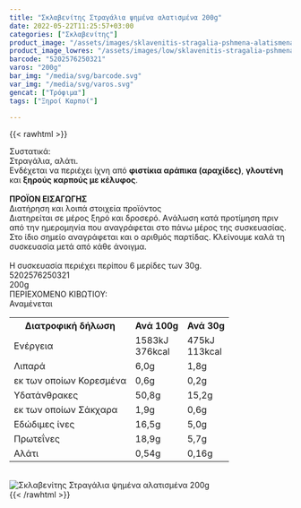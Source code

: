 ```yaml
---
title: "Σκλαβενίτης Στραγάλια ψημένα αλατισμένα 200g"
date: 2022-05-22T11:25:57+03:00
categories: ["Σκλαβενίτης"]
product_image: "/assets/images/sklavenitis-stragalia-pshmena-alatismena-200g.jpg"
product_image_lowres: "/assets/images/low/sklavenitis-stragalia-pshmena-alatismena-200g.jpg"
barcode: "5202576250321"
varos: "200g"
bar_img: "/media/svg/barcode.svg"
var_img: "/media/svg/varos.svg"
gencat: ["Τρόφιμα"]
tags: ["Ξηροί Καρποί"]

---
```

{{< rawhtml >}}

<div class="sload625"><div class="product"><div id="sistatika">Συστατικά:</div><div class="alltext">Στραγάλια, αλάτι.<br>Ενδέχεται να περιέχει ίχνη από <b>φιστίκια αράπικα (αραχίδες)</b>, <b>γλουτένη</b> και <b>ξηρούς καρπούς με κέλυφος</b>.<br><br><b>ΠΡΟΪΟΝ ΕΙΣΑΓΩΓΗΣ</b></div><div id="loipa">Διατήρηση και λοιπά στοιχεία προϊόντος</div><div class="alltext">Διατηρείται σε μέρος ξηρό και δροσερό. Aνάλωση κατά προτίμηση πριν από την ημερομηνία που αναγράφεται στο πάνω μέρος της συσκευασίας. Στο ίδιο σημείο αναγράφεται και ο αριθμός παρτίδας. Κλείνουμε καλά τη συσκευασία μετά από κάθε άνοιγμα.<br><br>Η συσκευασία περιέχει περίπου 6 μερίδες των 30g.</div><div id="barcode"><div id="barimage1"></div><span id="bartext">5202576250321</span></div><div id="varos"><div id="varosimage1"></div><span id="varostext">200g</span></div><div id="kivotio">ΠΕΡΙΕΧΟΜΕΝΟ ΚΙΒΩΤΙΟΥ:<br>Αναμένεται</div><div class="tabout"><table id="diatable"><tbody><tr><th>Διατροφική δήλωση</th><th>Ανά 100g</th><th>Ανά 30g</th></tr><tr><td class="texr2">Ενέργεια</td><td class="texr">1583kJ<br>376kcal</td><td class="texr">475kJ<br>113kcal</td></tr><tr><td class="texr2">Λιπαρά</td><td class="texr">6,0g</td><td class="texr">1,8g</td></tr><tr><td class="gray">εκ των οποίων Κορεσµένα</td><td class="gray2">0,6g</td><td class="gray2">0,2g</td></tr><tr><td class="texr2">Yδατάνθρακες</td><td class="texr">50,8g</td><td class="texr">15,2g</td></tr><tr><td class="gray">εκ των οποίων Σάκχαρα</td><td class="gray2">1,9g</td><td class="gray2">0,6g</td></tr><tr><td class="texr2">Eδώδιμες ίνες</td><td class="texr">16,5g</td><td class="texr">5,0g</td></tr><tr><td class="texr2">Πρωτεΐνες</td><td class="texr">18,9g</td><td class="texr">5,7g</td></tr><tr><td class="texr2">Αλάτι</td><td class="texr">0,54g</td><td class="texr">0,16g</td></tr></tbody></table></div><br><div class="pimg"><img alt="Σκλαβενίτης Στραγάλια ψημένα αλατισμένα 200g" title="Σκλαβενίτης Στραγάλια ψημένα αλατισμένα 200g" src="/assets/images/sklavenitis-stragalia-pshmena-alatismena-200g.jpg"></div></div></div>
{{< /rawhtml >}}


